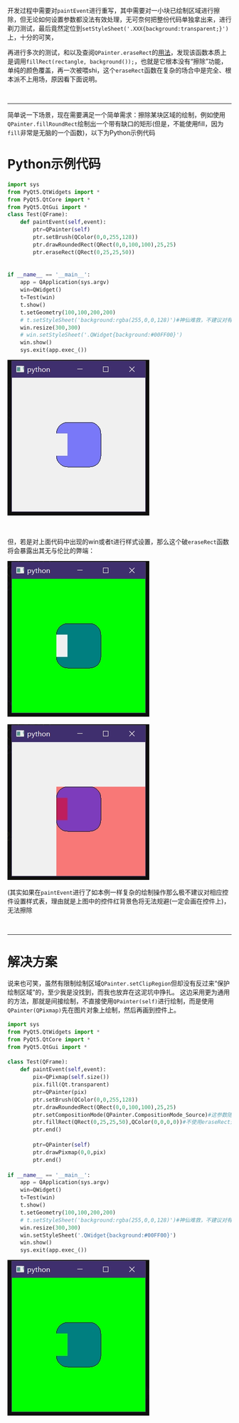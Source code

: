 
开发过程中需要对``paintEvent``进行重写，其中需要对一小块已绘制区域进行擦除，但无论如何设置参数都没法有效处理，无可奈何把整份代码单独拿出来，进行剃刀测试，最后竟然定位到``setStyleSheet('.XXX{background:transparent;}')``上，十分的可笑，


再进行多次的测试，和以及查阅``QPainter.eraseRect``的[用法](https://doc.qt.io/qt-6/qpainter.html#eraseRect)，发现该函数本质上是调用``fillRect(rectangle, background());``，也就是它根本没有“擦除”功能，单纯的颜色覆盖，再一次被喂shi，这个``eraseRect``函数在复杂的场合中是完全、根本派不上用场，原因看下面说明。

<br>

***


简单说一下场景，现在需要满足一个简单需求：擦除某块区域的绘制，例如使用``QPainter.fillRoundRect``绘制出一个带有缺口的矩形(但是，不能使用fill，因为``fill``非常是无脑的一个函数)，以下为Python示例代码

# Python示例代码
```py
import sys
from PyQt5.QtWidgets import *
from PyQt5.QtCore import *
from PyQt5.QtGui import *
class Test(QFrame):
	def paintEvent(self,event):
		ptr=QPainter(self)
		ptr.setBrush(QColor(0,0,255,128))
		ptr.drawRoundedRect(QRect(0,0,100,100),25,25)
		ptr.eraseRect(QRect(0,25,25,50))


if __name__ == '__main__':
	app = QApplication(sys.argv)
	win=QWidget()
	t=Test(win)
	t.show()
	t.setGeometry(100,100,200,200)
	# t.setStyleSheet('background:rgba(255,0,0,128)')#神仙难救，不建议对有繁琐绘制的控件进行样式表设置
	win.resize(300,300)
	# win.setStyleSheet('.QWidget{background:#00FF00}')
	win.show()
	sys.exit(app.exec_())
```
![运行结果1-1](./pict/1-1.png)

<br>

但，若是对上面代码中出现的win或者t进行样式设置，那么这个破``eraseRect``函数将会暴露出其无与伦比的弊端：

![运行结果1-3](./pict/1-3.png)

![运行结果1-2](./pict/1-2.png)

(其实如果在``paintEvent``进行了如本例一样复杂的绘制操作那么极不建议对相应控件设置样式表，理由就是上图中的控件红背景色将无法规避(一定会画在控件上)，无法擦除

<br>

***

# 解决方案

说来也可笑，虽然有限制绘制区域``QPainter.setClipRegion``但却没有反过来“保护绘制区域”的，至少我是没找到，而我也放弃在这泥坑中挣扎。
这边采用更为通用的方法，那就是间接绘制，不直接使用``QPainter(self)``进行绘制，而是使用``QPainter(QPixmap)``先在图片对象上绘制，然后再画到控件上。

```py
import sys
from PyQt5.QtWidgets import *
from PyQt5.QtCore import *
from PyQt5.QtGui import *

class Test(QFrame):
	def paintEvent(self,event):
		pix=QPixmap(self.size())
		pix.fill(Qt.transparent)
		ptr=QPainter(pix)
		ptr.setBrush(QColor(0,0,255,128))
		ptr.drawRoundedRect(QRect(0,0,100,100),25,25)
		ptr.setCompositionMode(QPainter.CompositionMode_Source)#这参数随便试的
		ptr.fillRect(QRect(0,25,25,50),QColor(0,0,0,0))#不使用eraseRect这个傻卵东西
		ptr.end()

		ptr=QPainter(self)
		ptr.drawPixmap(0,0,pix)
		ptr.end()

if __name__ == '__main__':
	app = QApplication(sys.argv)
	win=QWidget()
	t=Test(win)
	t.show()
	t.setGeometry(100,100,200,200)
	# t.setStyleSheet('background:rgba(255,0,0,128)')#神仙难救，不建议对有繁琐绘制的控件进行样式表设置
	win.resize(300,300)
	win.setStyleSheet('.QWidget{background:#00FF00}')
	win.show()
	sys.exit(app.exec_())
```

![运行结果-2](./pict/2.png)

<br>
<br>
<br>
<br>





